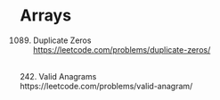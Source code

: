 # Arrays
1089. Duplicate Zeros<br/>
https://leetcode.com/problems/duplicate-zeros/
<br/>
242. Valid Anagrams<br/>
https://leetcode.com/problems/valid-anagram/
